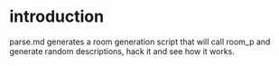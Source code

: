 # introduction
parse.md generates a room generation script that will call room_p and generate random descriptions, hack it and see how it works.
